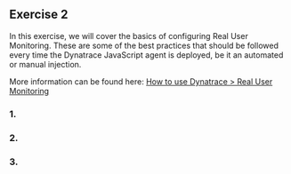 ## Exercise 2
In this exercise, we will cover the basics of configuring Real User Monitoring. These are some of the best practices that should be followed every time the Dynatrace JavaScript agent is deployed, be it an automated or manual injection. 

More information can be found here: [How to use Dynatrace > Real User Monitoring](https://www.dynatrace.com/support/help/how-to-use-dynatrace/real-user-monitoring/)

### 1.

### 2.

### 3.
